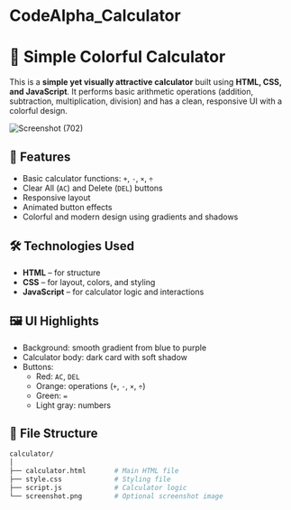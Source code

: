 # CodeAlpha_Calculator
# 🎨 Simple Colorful Calculator

This is a **simple yet visually attractive calculator** built using **HTML, CSS, and JavaScript**. It performs basic arithmetic operations (addition, subtraction, multiplication, division) and has a clean, responsive UI with a colorful design.

![Screenshot (702)](https://github.com/user-attachments/assets/1b8a09d9-cf81-43c5-b37d-6a03ebc03a46)


## 🚀 Features

- Basic calculator functions: `+`, `-`, `×`, `÷`
- Clear All (`AC`) and Delete (`DEL`) buttons
- Responsive layout
- Animated button effects
- Colorful and modern design using gradients and shadows

## 🛠️ Technologies Used

- **HTML** – for structure  
- **CSS** – for layout, colors, and styling  
- **JavaScript** – for calculator logic and interactions

## 🖼️ UI Highlights

- Background: smooth gradient from blue to purple  
- Calculator body: dark card with soft shadow  
- Buttons:
  - Red: `AC`, `DEL`
  - Orange: operations (`+`, `-`, `×`, `÷`)
  - Green: `=`
  - Light gray: numbers

## 📁 File Structure

```bash
calculator/
│
├── calculator.html       # Main HTML file
├── style.css             # Styling file
├── script.js             # Calculator logic
└── screenshot.png        # Optional screenshot image
